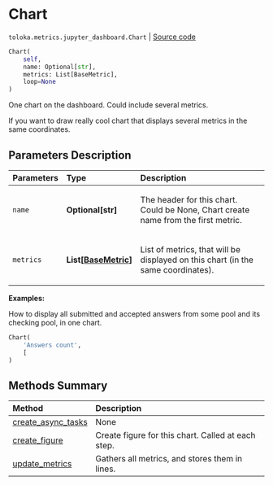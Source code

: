 # Chart
`toloka.metrics.jupyter_dashboard.Chart` | [Source code](https://github.com/Toloka/toloka-kit/blob/v0.1.25/src/metrics/jupyter_dashboard.py#L44)

```python
Chart(
    self,
    name: Optional[str],
    metrics: List[BaseMetric],
    loop=None
)
```

One chart on the dashboard. Could include several metrics.


If you want to draw really cool chart that displays several metrics in the same coordinates.

## Parameters Description

| Parameters | Type | Description |
| :----------| :----| :-----------|
`name`|**Optional\[str\]**|<p>The header for this chart. Could be None, Chart create name from the first metric.</p>
`metrics`|**List\[[BaseMetric](toloka.metrics.metrics.BaseMetric.md)\]**|<p>List of metrics, that will be displayed on this chart (in the same coordinates).</p>

**Examples:**

How to display all submitted and accepted answers from some pool and its checking pool, in one chart.

```python
Chart(
    'Answers count',
    [
)
```
## Methods Summary

| Method | Description |
| :------| :-----------|
[create_async_tasks](toloka.metrics.jupyter_dashboard.Chart.create_async_tasks.md)| None
[create_figure](toloka.metrics.jupyter_dashboard.Chart.create_figure.md)| Create figure for this chart. Called at each step.
[update_metrics](toloka.metrics.jupyter_dashboard.Chart.update_metrics.md)| Gathers all metrics, and stores them in lines.
